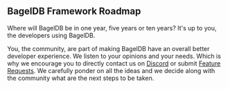 ## BagelDB Framework Roadmap

Where will BagelDB be in one year, five years or ten years? It's up to you, the developers using BagelDB.

You, the community, are part of making BagelDB have an overall better developer experience. We listen to your opinions and your needs. Which is why we encourage you to directly contact us on [Discord](https://discord.gg/49hq7wu) or submit [Feature Requests](https://github.com/bageldb/libraries/issues/new/choose). We carefully ponder on all the ideas and we decide along with the community what are the next steps to be taken.
